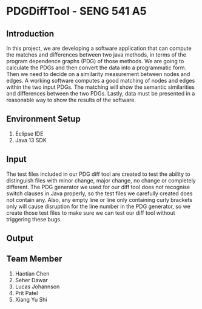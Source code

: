 # PDGDiffTool - SENG 541 A5

## Introduction
In this project, we are developing a software application that can compute the matches and differences between two java methods, in terms of the program dependence graphs (PDG) of those methods. We are going to calculate the PDGs and then convert the data into a programmatic form. Then we need to decide on a similarity measurement between nodes and edges. A working software computes a good matching of nodes and edges within the two input PDGs. The matching will show the semantic similarities and differences between the two PDGs. Lastly, data must be presented in a reasonable way to show the results of the software. 

## Environment Setup
1. Eclipse IDE
2. Java 13 SDK

## Input
The test files included in our PDG diff tool are created to test the ability to distinguish files with minor change, major change, no change or completely different. The PDG generator we used for our diff tool does not recognise switch clauses in Java properly, so the test files we carefully created does not contain any. Also, any empty line or line only containing curly brackets only will cause disruption for the line number in the PDG generator, so we create those test files to make sure we can test our diff tool without triggering these bugs.

## Output

## Team Member
1. Haotian Chen
2. Seher Dawar
3. Lucas Johannson
4. Prit Patel
5. Xiang Yu Shi
